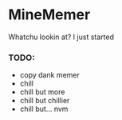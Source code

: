# MineMemer
 Whatchu lookin at? I just started

### TODO:
- copy dank memer
- chill
- chill but more
- chill but chillier
- chill but... nvm